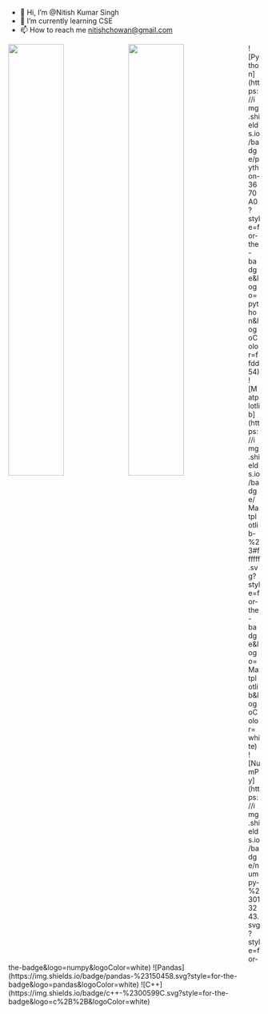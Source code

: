 - 👋 Hi, I’m @Nitish Kumar Singh
- 🌱 I’m currently learning CSE
- 📫 How to reach me nitishchowan@gmail.com
<img align="left" width= "47%" src="https://github-readme-stats.vercel.app/api?username=nitishwaa&show_icons=true&theme=radical" />
<img align="left" width= "47%" src="https://github-readme-stats.vercel.app/api/top-langs/?username=nitishwaa&layout=compact" />
![Python](https://img.shields.io/badge/python-3670A0?style=for-the-badge&logo=python&logoColor=ffdd54)
![Matplotlib](https://img.shields.io/badge/Matplotlib-%23#ffffff.svg?style=for-the-badge&logo=Matplotlib&logoColor=white)
![NumPy](https://img.shields.io/badge/numpy-%23013243.svg?style=for-the-badge&logo=numpy&logoColor=white)
![Pandas](https://img.shields.io/badge/pandas-%23150458.svg?style=for-the-badge&logo=pandas&logoColor=white)
![C++](https://img.shields.io/badge/c++-%2300599C.svg?style=for-the-badge&logo=c%2B%2B&logoColor=white)
